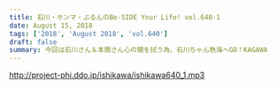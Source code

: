 ```yaml
---
title: 石川・ホンマ・ぶるんのBe-SIDE Your Life! vol.640-1
date: August 15, 2018
tags: ['2018', 'August 2018', 'vol.640']
draft: false
summary: 今回は石川さん＆本間さん心の闇を拭う為、石川ちゃん熱海へGO！KAGAWA
---
```


http://project-phi.ddo.jp/ishikawa/ishikawa640_1.mp3